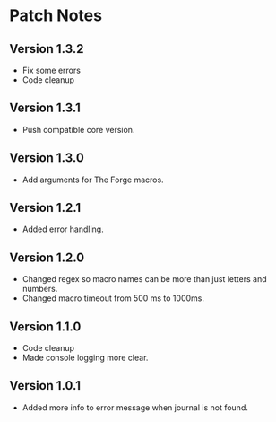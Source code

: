 # Patch Notes

## Version 1.3.2

* Fix some errors
* Code cleanup

## Version 1.3.1

* Push compatible core version.

## Version 1.3.0

* Add arguments for The Forge macros.

## Version 1.2.1

* Added error handling.

## Version 1.2.0

* Changed regex so macro names can be more than just letters and numbers.
* Changed macro timeout from 500 ms to 1000ms.

## Version 1.1.0

* Code cleanup
* Made console logging more clear.

## Version 1.0.1

* Added more info to error message when journal is not found.
